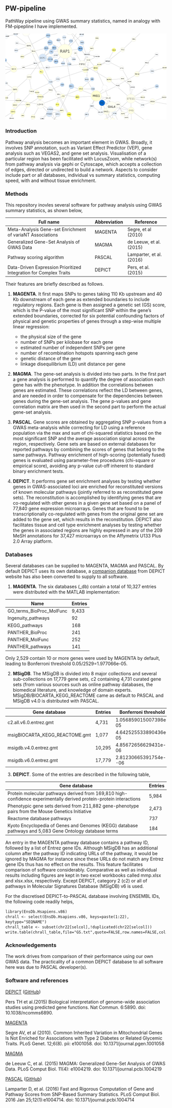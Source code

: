 ## PW-pipeline

PathWay pipeline using GWAS summary statistics, named in analogy with FM-pipepline I have implemented.

![diagram from Cytoscape](files/galFiltered.sif.png)

### Introduction

Pathway analysis becomes an important element in GWAS. Broadly, it involves SNP annotation, such as Variant Effect Predictor (VEP), gene analysis such as VEGAS2, 
and gene set analysis. Visualisation of a particular region has been facilitated with LocusZoom, while network(s) from pathway analysis via gephi or Cytoscape, 
which accepts a collection of edges, directed or undirected to build a network. Aspects to consider include part or all databases, individual vs summary statistics, 
computing speed, with and without tissue enrichment.

### Methods

This repository inovles several software for pathway analysis using GWAS summary statistics, as shown below,

Full name | Abbreviation | Reference
----------|--------------|----------
Meta-Analysis Gene-set Enrichment of variaNT Associations | MAGENTA | Segre, et al (2010)
Generalized Gene-Set Analysis of GWAS Data | MAGMA | de Leeuw, et al. (2015)
Pathway scoring algorithm | PASCAL | Lamparter, et al. (2016)
Data-Driven Expression Prioritized Integration for Complex Traits | DEPICT | Pers, et al.(2015)

Their features are briefly described as follows.

1. **MAGENTA**. It first maps SNPs to genes taking 110 Kb upstream and 40 Kb downstream of each gene as extended boundaries to include regulatory regions. Each gene 
is then assigned a genetic set (GS) score, which is the P-value of the most significant SNP within the gene’s extended boundaries, corrected for six potential 
confounding factors of physical and genetic properties of genes through a step-wise multiple linear regression: 
    * the physical size of the gene
    * number of SNPs per kilobase for each gene
    * estimated number of independent SNPs per gene
    * number of recombination hotspots spanning each gene
    * genetic distance of the gene 
    * linkage disequilibrium (LD) unit distance per gene

2. **MAGMA**. The gene-set analysis is divided into two parts. In the first part a gene analysis is performed to quantify the degree of association each gene has 
with the phenotype. In addition the correlations between genes are estimated. These correlations reflect the LD between genes, and are needed in order to compensate 
for the dependencies between genes during the gene-set analysis. The gene p-values and gene correlation matrix are then used in the second part to perform the 
actual gene-set analysis.

3. **PASCAL**. Gene scores are obtained by aggregating SNP p-values from a GWAS meta-analysis while correcting for LD using a reference population via the max and 
sum of chi-squared statistics based on the most significant SNP and the average association signal across the region, respectively. Gene sets are based on external 
databases for reported pathways by combining the scores of genes that belong to the same pathways. Pathway enrichment of high-scoring (potentially fused) genes is 
evaluated using parameter-free procedures (chi-square or empirical score), avoiding any p-value cut-off inherent to standard binary enrichment tests.

4. **DEPICT**. It performs gene set enrichment analyses by testing whether genes in GWAS-associated loci are enriched for reconstituted versions of known molecular 
pathways (jointly referred to as reconstituted gene sets). The reconstitution is accomplished by identifying genes that are co-regulated with other genes in a given 
gene set based on a panel of 77,840 gene expression microarrays. Genes that are found to be transcriptionally co-regulated with genes from the original gene set are 
added to the gene set, which results in the reconstitution. DEPICT also facilitates tissue and cell type enrichment analyses by testing whether the genes in 
associated regions are highly expressed in any of the 209 MeSH annotations for 37,427 microarrays on the Affymetrix U133 Plus 2.0 Array platform.

### Databases

Several databases can be supplied to MAGENTA, MAGMA and PASCAL. By default DEPICT uses its own database, a [companion 
database](https://data.broadinstitute.org/mpg/depict/depict_download/reconstituted_genesets/GPL570-GPL96-GPL1261-GPL1355TermGeneZScores-MGI_MF_CC_RT_IW_BP_KEGG_z_z.txt.gz) 
from DEPICT website has also been converted to supply to all software.

1. **MAGENTA**. The six databases (\_db) contain a total of 10,327 entries were distributed with the MATLAB implementation: 

Name | Entries
-----|--------
GO_terms_BioProc_MolFunc | 9,433
Ingenuity_pathways | 92
KEGG_pathways | 168
PANTHER_BioProc | 241
PANTHER_MolFunc | 252
PANTHER_pathways | 141

Only 2,529 contain 10 or more genes were used by MAGENTA by default, leading to Bonferroni threshold 0.05/2529=1.977066e-05.

2. **MSigDB**. The MSigDB is divided into 8 major collections and several sub-collections on 17,779 gene sets, c2 containing 4,731 curated gene sets (from various 
sources such as online pathway databases, the biomedical literature, and knowledge of domain experts. MSigDB/BIOCARTA_KEGG_REACTOME came as default to PASCAL and 
MSigDB v4.0 is distributed with PASCAL.

Gene database | Entries | Bonferroni threshold
--------------|---------|---------------------
c2.all.v6.0.entrez.gmt | 4,731 | 1.056859015007398e-05
msigBIOCARTA_KEGG_REACTOME.gmt | 1,077 | 4.642525533890436e-05
msigdb.v4.0.entrez.gmt | 10,295 | 4.85672656629431e-06
msigdb.v6.0.entrez.gmt | 17,779 | 2.81230665391754e--06

3. **DEPICT**. Some of the entries are described in the following table,

Gene database | Entries
--------------|--------
Protein molecular pathways derived from 169,810 high-confidence experimentally derived protein-protein interactions | 5,984 
Phenotypic gene sets derived from 211,882 gene-phenotype pairs from the Mouse Genetics Initiative | 2,473 
Reactome database pathways | 737 
Kyoto Encyclopedia of Genes and Genomes (KEGG) database pathways and 5,083 Gene Ontology database terms | 184 

An entry in the MAGENTA pathway database contains a pathway ID, followed by a list of Entrez gene IDs. Although MSigDB has an additional column after the pathway ID 
indicating URLs of the pathway, it would be ignored by MAGMA for instance since these URLs do not match any Entrez gene IDs thus has no effect on the results. This 
feature facilitates comparison of software considerably. Comparative as well as individual results including figures are kept in two excel workbooks called mmp.xlsx 
and xlsx.xlsx, respectively. Except DEPICT, category 2 (c2) or all of pathways in Molecular Signatures Database (MSigDB) v6 is used.

For the discretised DEPICT-to-PASCAL database involving ENSEMBL IDs, the following code readily helps,
```
library(EnsDb.Hsapiens.v86)
chrall <- select(EnsDb.Hsapiens.v86, keys=paste(1:22), keytype="SEQNAME")
chrall_table <- subset(chr22[selcol],!duplicated(chr22[selcol]))
write.table(chrall_table,file="GS.txt",quote=FALSE,row.names=FALSE,col.names=FALSE)
```

### Acknowledgements

The work drives from comparison of their performance using our own GWAS data. The practicality of a common DEPICT database to all software here was due to PASCAL 
developer(s).

### Software and references

[DEPICT](https://data.broadinstitute.org/mpg/depict/) ([GitHub](https://github.com/perslab/depict))

Pers TH et al.(2015) Biological interpretation of genome-wide association studies using predicted gene functions. Nat Commun. 6:5890. doi: 10.1038/ncomms6890.

[MAGENTA](https://software.broadinstitute.org/mpg/magenta/)

Segre AV, et al (2010). Common Inherited Variation in Mitochondrial Genes Is Not Enriched for Associations with Type 2 Diabetes or Related Glycemic Traits. PLoS 
Genet. 12;6(8). pii: e1001058. doi: 10.1371/journal.pgen.1001058

[MAGMA](http://ctg.cncr.nl/software/magma)

de Leeuw C, et al. (2015) MAGMA: Generalized Gene-Set Analysis of GWAS Data. PLoS Comput Biol. 11(4): e1004219. doi:  10.1371/journal.pcbi.1004219

[PASCAL](http://www2.unil.ch/cbg/images/3/3d/PASCAL.zip) ([GitHub](https://github.com/perslab/depict))

Lamparter D, et al. (2016) Fast and Rigorous Computation of Gene and Pathway Scores from SNP-Based Summary Statistics. PLoS Comput Biol. 2016 Jan 25;12(1):e1004714. 
doi: 10.1371/journal.pcbi.1004714

